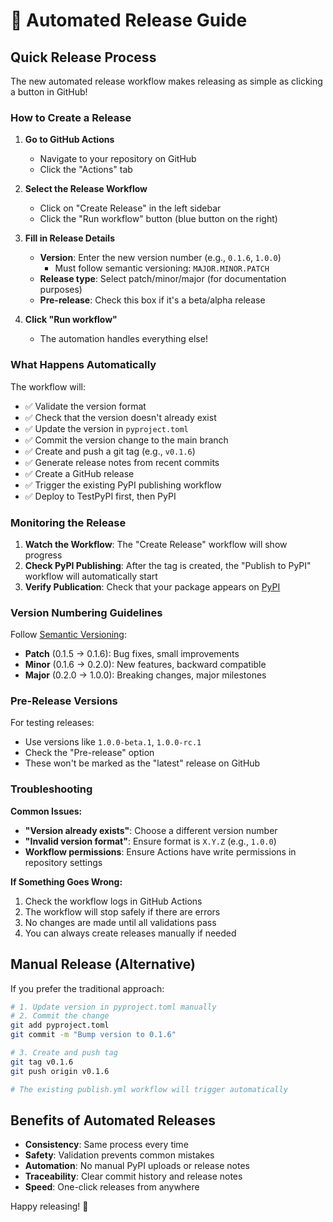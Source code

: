 # 🚀 Automated Release Guide

## Quick Release Process

The new automated release workflow makes releasing as simple as clicking a button in GitHub!

### How to Create a Release

1. **Go to GitHub Actions**
   - Navigate to your repository on GitHub
   - Click the "Actions" tab

2. **Select the Release Workflow**
   - Click on "Create Release" in the left sidebar
   - Click the "Run workflow" button (blue button on the right)

3. **Fill in Release Details**
   - **Version**: Enter the new version number (e.g., `0.1.6`, `1.0.0`)
     - Must follow semantic versioning: `MAJOR.MINOR.PATCH`
   - **Release type**: Select patch/minor/major (for documentation purposes)
   - **Pre-release**: Check this box if it's a beta/alpha release

4. **Click "Run workflow"**
   - The automation handles everything else!

### What Happens Automatically

The workflow will:
- ✅ Validate the version format
- ✅ Check that the version doesn't already exist
- ✅ Update the version in `pyproject.toml`
- ✅ Commit the version change to the main branch
- ✅ Create and push a git tag (e.g., `v0.1.6`)
- ✅ Generate release notes from recent commits
- ✅ Create a GitHub release
- ✅ Trigger the existing PyPI publishing workflow
- ✅ Deploy to TestPyPI first, then PyPI

### Monitoring the Release

1. **Watch the Workflow**: The "Create Release" workflow will show progress
2. **Check PyPI Publishing**: After the tag is created, the "Publish to PyPI" workflow will automatically start
3. **Verify Publication**: Check that your package appears on [PyPI](https://pypi.org/project/semaphore-mcp/)

### Version Numbering Guidelines

Follow [Semantic Versioning](https://semver.org/):
- **Patch** (0.1.5 → 0.1.6): Bug fixes, small improvements
- **Minor** (0.1.6 → 0.2.0): New features, backward compatible
- **Major** (0.2.0 → 1.0.0): Breaking changes, major milestones

### Pre-Release Versions

For testing releases:
- Use versions like `1.0.0-beta.1`, `1.0.0-rc.1`
- Check the "Pre-release" option
- These won't be marked as the "latest" release on GitHub

### Troubleshooting

**Common Issues:**
- **"Version already exists"**: Choose a different version number
- **"Invalid version format"**: Ensure format is `X.Y.Z` (e.g., `1.0.0`)
- **Workflow permissions**: Ensure Actions have write permissions in repository settings

**If Something Goes Wrong:**
1. Check the workflow logs in GitHub Actions
2. The workflow will stop safely if there are errors
3. No changes are made until all validations pass
4. You can always create releases manually if needed

## Manual Release (Alternative)

If you prefer the traditional approach:

```bash
# 1. Update version in pyproject.toml manually
# 2. Commit the change
git add pyproject.toml
git commit -m "Bump version to 0.1.6"

# 3. Create and push tag
git tag v0.1.6
git push origin v0.1.6

# The existing publish.yml workflow will trigger automatically
```

## Benefits of Automated Releases

- **Consistency**: Same process every time
- **Safety**: Validation prevents common mistakes
- **Automation**: No manual PyPI uploads or release notes
- **Traceability**: Clear commit history and release notes
- **Speed**: One-click releases from anywhere

Happy releasing! 🎉 